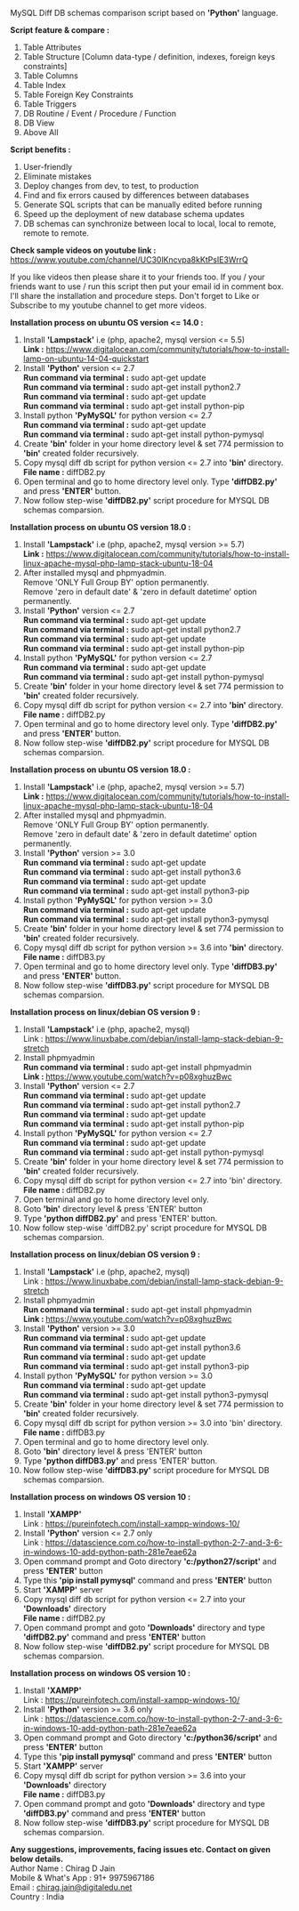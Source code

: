 MySQL Diff DB schemas comparison script based on <b>'Python'</b> language.

<b>Script feature & compare : </b>
1) Table Attributes
2) Table Structure [Column data-type / definition, indexes, foreign keys constraints]
3) Table Columns
4) Table Index
5) Table Foreign Key Constraints
6) Table Triggers
7) DB Routine / Event / Procedure / Function
8) DB View
9) Above All

<b>Script benefits : </b>
1) User-friendly
2) Eliminate mistakes
3) Deploy changes from dev, to test, to production
4) Find and fix errors caused by differences between databases
5) Generate SQL scripts that can be manually edited before running
6) Speed up the deployment of new database schema updates
7) DB schemas can synchronize between local to local, local to remote, remote to remote.

<b>Check sample videos on youtube link :</b> https://www.youtube.com/channel/UC30lKncvpa8kKtPsIE3WrrQ

If you like videos then please share it to your friends too. 
If you / your friends want to use / run this script then put your email id in comment box. I'll share the installation and procedure steps.
Don't forget to Like or Subscribe to my youtube channel to get more videos.

<b>Installation process on ubuntu OS version <= 14.0 : </b>
1) Install <b>'Lampstack'</b> i.e (php, apache2, mysql version <= 5.5) <br>
   <b>Link :</b> https://www.digitalocean.com/community/tutorials/how-to-install-lamp-on-ubuntu-14-04-quickstart
2) Install <b>'Python'</b> version <= 2.7 <br>
   <b>Run command via terminal :</b> sudo apt-get update <br>
   <b>Run command via terminal :</b> sudo apt-get install python2.7 <br>
   <b>Run command via terminal :</b> sudo apt-get update <br>
   <b>Run command via terminal :</b> sudo apt-get install python-pip <br>
3) Install python <b>'PyMySQL'</b> for python version <= 2.7 <br>
   <b>Run command via terminal :</b> sudo apt-get update  <br>
   <b>Run command via terminal :</b> sudo apt-get install python-pymysql <br>
4) Create <b>'bin'</b> folder in your home directory level & set 774 permission to <b>'bin'</b> created folder recursively.
5) Copy mysql diff db script for python version <= 2.7 into <b>'bin'</b> directory.
   <b>File name :</b> diffDB2.py
6) Open terminal and go to home directory level only. Type <b>'diffDB2.py'</b> and press <b>'ENTER'</b> button.
7) Now follow step-wise <b>'diffDB2.py'</b> script procedure for MYSQL DB schemas comparsion.

<b>Installation process on ubuntu OS version 18.0 : </b>
1) Install <b>'Lampstack'</b> i.e (php, apache2, mysql version >= 5.7) <br>
   <b>Link :</b> https://www.digitalocean.com/community/tutorials/how-to-install-linux-apache-mysql-php-lamp-stack-ubuntu-18-04
2) After installed mysql and phpmyadmin. <br>
   Remove 'ONLY Full Group BY' option permanently. <Br>
   Remove 'zero in default date' & 'zero in default datetime' option permanently.
3) Install <b>'Python'</b> version <= 2.7 <br>
   <b>Run command via terminal :</b> sudo apt-get update <br>
   <b>Run command via terminal :</b> sudo apt-get install python2.7 <br>
   <b>Run command via terminal :</b> sudo apt-get update <br>
   <b>Run command via terminal :</b> sudo apt-get install python-pip <br>
4) Install python <b>'PyMySQL'</b> for python version <= 2.7 <br>
   <b>Run command via terminal :</b> sudo apt-get update  <br>
   <b>Run command via terminal :</b> sudo apt-get install python-pymysql <br>
5) Create <b>'bin'</b> folder in your home directory level & set 774 permission to <b>'bin'</b> created folder recursively.
6) Copy mysql diff db script for python version <= 2.7 into <b>'bin'</b> directory.
   <b>File name :</b> diffDB2.py
7) Open terminal and go to home directory level only. Type <b>'diffDB2.py'</b> and press <b>'ENTER'</b> button.
8) Now follow step-wise <b>'diffDB2.py'</b> script procedure for MYSQL DB schemas comparsion.

<b>Installation process on ubuntu OS version 18.0 : </b>
1) Install <b>'Lampstack'</b> i.e (php, apache2, mysql version >= 5.7) <br>
   <b>Link :</b> https://www.digitalocean.com/community/tutorials/how-to-install-linux-apache-mysql-php-lamp-stack-ubuntu-18-04
2) After installed mysql and phpmyadmin. <br>
   Remove 'ONLY Full Group BY' option permanently. <Br>
   Remove 'zero in default date' & 'zero in default datetime' option permanently.
3) Install <b>'Python'</b> version >= 3.0 <br>
   <b>Run command via terminal :</b> sudo apt-get update <br>
   <b>Run command via terminal :</b> sudo apt-get install python3.6 <br>
   <b>Run command via terminal :</b> sudo apt-get update <br>
   <b>Run command via terminal :</b> sudo apt-get install python3-pip <br>
4) Install python <b>'PyMySQL'</b> for python version >= 3.0 <br>
   <b>Run command via terminal :</b> sudo apt-get update  <br>
   <b>Run command via terminal :</b> sudo apt-get install python3-pymysql <br>
5) Create <b>'bin'</b> folder in your home directory level & set 774 permission to <b>'bin'</b> created folder recursively.
6) Copy mysql diff db script for python version >= 3.6 into <b>'bin'</b> directory.
   <b>File name :</b> diffDB3.py
7) Open terminal and go to home directory level only. Type <b>'diffDB3.py'</b> and press <b>'ENTER'</b> button.
8) Now follow step-wise <b>'diffDB3.py'</b> script procedure for MYSQL DB schemas comparsion.

<b>Installation process on linux/debian OS version 9 : </b>

1) Install <b>'Lampstack'</b> i.e (php, apache2, mysql) <br>
   Link : https://www.linuxbabe.com/debian/install-lamp-stack-debian-9-stretch <br>
2) Install phpmyadmin <br>
   <b>Run command via terminal :</b> sudo apt-get install phpmyadmin <br>
   <b>Link : </b> https://www.youtube.com/watch?v=p08xghuzBwc <br>
3) Install <b>'Python'</b> version <= 2.7 <br>
   <b>Run command via terminal : </b> sudo apt-get update <br>
   <b>Run command via terminal : </b> sudo apt-get install python2.7 <br>
   <b>Run command via terminal : </b> sudo apt-get update  <br>
   <b>Run command via terminal : </b> sudo apt-get install python-pip  <br>
4) Install python <b>'PyMySQL'</b> for python version <= 2.7 <br>
   <b>Run command via terminal : </b> sudo apt-get update <br>
   <b>Run command via terminal : </b> sudo apt-get install python-pymysql <br>
5) Create <b>'bin'</b> folder in your home directory level & set 774 permission to <b>'bin'</b> created folder recursively. <br>
6) Copy mysql diff db script for python version <= 2.7 into 'bin' directory. <br>
   <b>File name : </b> diffDB2.py <br>
7) Open terminal and go to home directory level only. <br>
8) Goto <b>'bin'</b> directory level & press 'ENTER' button <br>
9) Type <b>'python diffDB2.py'</b> and press 'ENTER' button. <br>
10) Now follow step-wise 'diffDB2.py' script procedure for MYSQL DB schemas comparsion.

<b>Installation process on linux/debian OS version 9 : </b>

1) Install <b>'Lampstack'</b> i.e (php, apache2, mysql) <br>
   Link : https://www.linuxbabe.com/debian/install-lamp-stack-debian-9-stretch <br>
2) Install phpmyadmin <br>
   <b>Run command via terminal :</b> sudo apt-get install phpmyadmin <br>
   <b>Link : </b> https://www.youtube.com/watch?v=p08xghuzBwc <br>
3) Install <b>'Python'</b> version >= 3.0 <br>
   <b>Run command via terminal : </b> sudo apt-get update <br>
   <b>Run command via terminal : </b> sudo apt-get install python3.6 <br>
   <b>Run command via terminal : </b> sudo apt-get update  <br>
   <b>Run command via terminal : </b> sudo apt-get install python3-pip  <br>
4) Install python <b>'PyMySQL'</b> for python version >= 3.0 <br>
   <b>Run command via terminal : </b> sudo apt-get update <br>
   <b>Run command via terminal : </b> sudo apt-get install python3-pymysql <br>
5) Create <b>'bin'</b> folder in your home directory level & set 774 permission to <b>'bin'</b> created folder recursively. <br>
6) Copy mysql diff db script for python version >= 3.0 into 'bin' directory. <br>
   <b>File name : </b> diffDB3.py <br>
7) Open terminal and go to home directory level only. <br>
8) Goto <b>'bin'</b> directory level & press 'ENTER' button <br>
9) Type <b>'python diffDB3.py'</b> and press 'ENTER' button. <br>
10) Now follow step-wise <b>'diffDB3.py'</b> script procedure for MYSQL DB schemas comparsion.

<b>Installation process on windows OS version 10 : </b>
1) Install <b>'XAMPP'</b> <br>
   Link : https://pureinfotech.com/install-xampp-windows-10/
2) Install <b>'Python'</b> version <= 2.7 only <br>
   Link : https://datascience.com.co/how-to-install-python-2-7-and-3-6-in-windows-10-add-python-path-281e7eae62a
3) Open command prompt and Goto directory <b>'c:/python27/script'</b> and press <b>'ENTER'</b> button
4) Type this  <b>'pip install pymysql'</b> command and press <b>'ENTER'</b> button
5) Start <b>'XAMPP'</b> server
6) Copy mysql diff db script for python version <= 2.7 into your <b>'Downloads'</b> directory <br>
   <b>File name :</b> diffDB2.py
7) Open command prompt and goto <b>'Downloads'</b> directory and type <b>'diffDB2.py'</b> command and press <b>'ENTER'</b> button
8) Now follow step-wise <b>'diffDB2.py'</b> script procedure for MYSQL DB schemas comparsion.

<b>Installation process on windows OS version 10 : </b>
1) Install <b>'XAMPP'</b> <br>
   Link : https://pureinfotech.com/install-xampp-windows-10/
2) Install <b>'Python'</b> version >= 3.6 only <br>
   Link : https://datascience.com.co/how-to-install-python-2-7-and-3-6-in-windows-10-add-python-path-281e7eae62a
3) Open command prompt and Goto directory <b>'c:/python36/script'</b> and press <b>'ENTER'</b> button
4) Type this  <b>'pip install pymysql'</b> command and press <b>'ENTER'</b> button
5) Start <b>'XAMPP'</b> server
6) Copy mysql diff db script for python version >= 3.6 into your <b>'Downloads'</b> directory <br>
   <b>File name :</b> diffDB3.py
7) Open command prompt and goto <b>'Downloads'</b> directory and type <b>'diffDB3.py'</b> command and press <b>'ENTER'</b> button
8) Now follow step-wise <b>'diffDB3.py'</b> script procedure for MYSQL DB schemas comparsion.

<b>Any suggestions, improvements, facing issues etc. Contact on given below details.</b> <br>
Author Name : Chirag D Jain <br>
Mobile & What's App : 91+ 9975967186 <br>
Email : chirag.jain@digitaledu.net <br>
Country : India <br>
